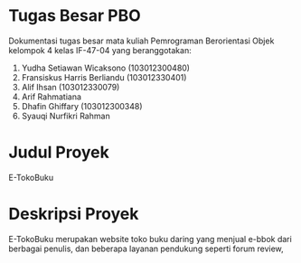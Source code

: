 # Tugas Besar PBO
Dokumentasi tugas besar mata kuliah Pemrograman Berorientasi Objek kelompok 4 kelas IF-47-04 yang beranggotakan:
1. Yudha Setiawan Wicaksono (103012300480)
2. Fransiskus Harris Berliandu (103012330401)
3. Alif Ihsan (103012330079)
4. Arif Rahmatiana
5. ⁠Dhafin Ghiffary (103012300348)
6. Syauqi Nurfikri Rahman

# Judul Proyek
E-TokoBuku

# Deskripsi Proyek
E-TokoBuku merupakan website toko buku daring yang menjual e-bbok dari berbagai penulis, dan beberapa layanan pendukung seperti forum review, 
